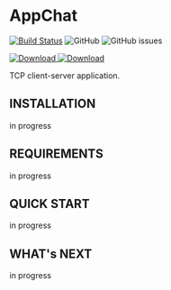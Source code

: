 # AppChat
[![Build Status](https://travis-ci.org/k-morozov/AppChat.svg?branch=master)](https://travis-ci.org/k-morozov/AppChat
)
![GitHub](https://img.shields.io/github/license/k-morozov/AppChat?style=flat-square)
![GitHub issues](https://img.shields.io/github/issues-raw/k-morozov/AppChat)


[ ![Download](https://api.bintray.com/packages/k-morozov/AppChat/Server/images/download.svg) ](https://bintray.com/k-morozov/AppChat/Server/_latestVersion)
[ ![Download](https://api.bintray.com/packages/k-morozov/AppChat/Client/images/download.svg) ](https://bintray.com/k-morozov/AppChat/Client/_latestVersion)


TCP client-server application.

INSTALLATION
------------
in progress 

REQUIREMENTS
------------
in progress

QUICK START
-----------
in progress

WHAT's NEXT
-----------
in progress
